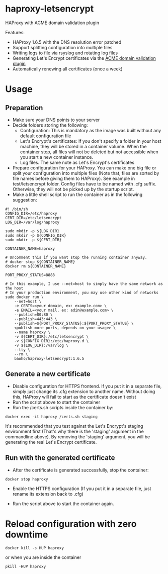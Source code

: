 # haproxy-letsencrypt
HAProxy with ACME domain validation plugin

Features:

* HAProxy 1.6.5 with the DNS resolution error patched
* Support splitting configuration into multiple files
* Writing logs to file via rsyslog and rotating log files
* Generating Let's Encrypt certificates via the [ACME domain validation plugin](https://github.com/janeczku/haproxy-acme-validation-plugin)
* Automatically renewing all certificates (once a week)

# Usage

## Preparation
* Make sure your DNS points to your server
* Decide folders storing the following:
    * Configuration: This is mandatory as the image was built without any default configuration file
    * Let's Encrypt's certificates: If you don't specify a folder in your host machine, they will be stored in a container volume.
      When the container stop, all files will not be deleted but not accessible when you start a new container instance.
    * Log files. The same note as Let's Encrypt's certificates
* Prepare configuration for your HAProxy. You can make one big file or split your configuration into multiple files
  (Note that, files are sorted by file names before giving them to HAProxy). See example in test/letsencrypt folder.
  Config files have to be named with .cfg suffix. Otherwise, they will not be picked up by the startup script.
* Make a little shell script to run the container as in the following suggestion:

```
#! /bin/sh
CONFIG_DIR=/etc/haproxy
CERT_DIR=/etc/letsencrypt
LOG_DIR=/var/log/haproxy

sudo mkdir -p ${LOG_DIR}
sudo mkdir -p ${CONFIG_DIR}
sudo mkdir -p ${CERT_DIR}

CONTAINER_NAME=haproxy

# Uncomment this if you want stop the running container anyway.
# docker stop ${CONTAINER_NAME}
docker rm ${CONTAINER_NAME}

PORT_PROXY_STATUS=8888

# In this example, I use --net=host to simply have the same network as the host
# In your production environment, you may use other kind of networks
sudo docker run \
    --net=host \
    -e CERTS=<your domain, ex: example.com> \
    -e EMAIL=<your mail, ex: adin@example.com> \
    --publish=80:80 \
    --publish=443:443 \
    --publish=${PORT_PROXY_STATUS}:${PORT_PROXY_STATUS} \
    <publish more ports, depends on your usage> \
    --name haproxy \
    -v ${CERT_DIR}:/etc/letsencrypt \
    -v ${CONFIG_DIR}:/etc/haproxy.d \
    -v ${LOG_DIR}:/var/log \
    --tty \
    --rm \
    baoho/haproxy-letsencrypt:1.6.5
```

## Generate a new certificate
* Disable configuration for HTTPS frontend. If you put it in a separate file, 
  simply just change its .cfg extension to another name. Without doing this,
  HAProxy will fail to start as the certificate doesn't exist
* Run the script above to start the container
* Run the /certs.sh scripts inside the container by:

```
docker exec -it haproxy /certs.sh staging
```

It's recommended that you test against the Let's Encrypt's staging environment first
(That's why there is the 'staging' argument in the commandline above). By removing the
'staging' argument, you will be generating the real Let's Encrypt certificate.

## Run with the generated certificate
* After the certificate is generated successfully, stop the container:

```
docker stop haproxy
```

* Enable the HTTPS configuration (If you put it in a separate file, just rename its extension back to .cfg)

* Run the script above to start the container again.

# Reload configuration with zero downtime

```
docker kill -s HUP haproxy
```

or when you are inside the container

```
pkill -HUP haproxy
```
